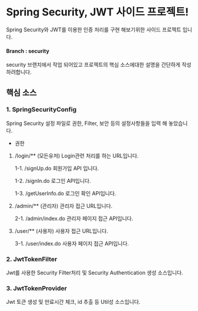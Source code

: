 # Spring Security, JWT 사이드 프로젝트!

Spring Security와 JWT를 이용한 인증 처리를 구현 해보기위한 사이드 프로젝트 입니다.

#### Branch : security

security 브랜치에서 작업 되어있고 프로젝트의 핵심 소스에대한 설명을 간단하게 작성하려합니다.

## 핵심 소스

### 1. SpringSecurityConfig

Spring Security 설정 파일로 권한, Filter, 보안 등의 설정사항들을 입력 해 놓았습니다.

- 권한
  
1. /login/** (모든유저)
   Login관련 처리를 하는 URL입니다.

   1-1. /signUp.do
   회원가입 API 입니다.

   1-2. /signIn.do
   로그인 API입니다.

   1-3. /getUserInfo.do
   로그인 확인 API입니다.

2. /admin/** (관리자)
   관리자 접근 URL입니다.

   2-1. /admin/index.do
   관리자 페이지 접근 API입니다.

3. /user/** (사용자)
   사용자 접근 URL입니다.

   3-1. /user/index.do
   사용자 페이지 접근 API입니다.

### 2. JwtTokenFilter

Jwt를 사용한 Security Filter처리 및 Security Authentication 생성 소스입니다.

### 3. JwtTokenProvider

Jwt 토큰 생성 및 만료시간 체크, id 추출 등 Util성 소스입니다.

  
